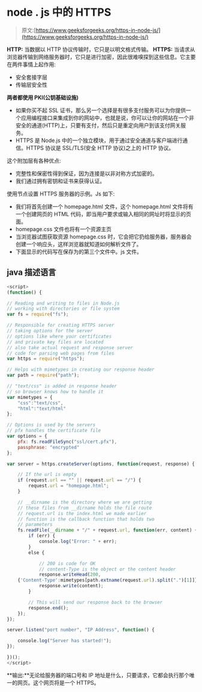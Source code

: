 # node . js 中的 HTTPS

> 原文:[https://www.geeksforgeeks.org/https-in-node-js/](https://www.geeksforgeeks.org/https-in-node-js/)

**HTTP:** 当数据以 HTTP 协议传输时，它只是以明文格式传输。
**HTTPS:** 当请求从浏览器传输到网络服务器时，它只是进行加密，因此很难嗅探到这些信息。它主要在两件事情上起作用:

*   安全套接字层
*   传输层安全性

**两者都使用 PKI(公钥基础设施)**

*   如果你买不起 SSL 证书，那么另一个选择是有很多支付服务可以为你提供一个应用编程接口来集成到你的网站中，也就是说，你可以让你的网站在一个非安全的通道(HTTP)上，只要有支付，然后只是重定向用户到该支付网关服务。
*   HTTPS 是 Node.js 中的一个独立模块，用于通过安全通道与客户端进行通信。HTTPS 协议是 SSL/TLS(安全 HTTP 协议)之上的 HTTP 协议。

这个附加层有各种优点:

*   完整性和保密性得到保证，因为连接是以非对称方式加密的。
*   我们通过拥有密钥和证书来获得认证。

使用节点设置 HTTPS 服务器的示例。Js 如下:

*   我们将首先创建一个 homepage.html 文件，这个 homepage.html 文件将有一个创建网页的 HTML 代码，即当用户要求或输入相同的网址时将显示的页面。
*   homepage.css 文件也将有一个资源主页
*   当浏览器试图获取资源 homepage.css 时，它会把它扔给服务器，服务器会创建一个响应头，这样浏览器就知道如何解析文件了。
*   下面显示的代码写在保存为的第三个文件中。js 文件。

## java 描述语言

```js
<script>
(function() {

// Reading and writing to files in Node.js
// working with directories or file system
var fs = require("fs"); 

// Responsible for creating HTTPS server
// taking options for the server
// options like where your certificates 
// and private key files are located
// also take actual request and response server
// code for parsing web pages from files
var https = require("https");

// Helps with mimetypes in creating our response header
var path = require("path"); 

// "text/css" is added in response header 
// so browser knows how to handle it 
var mimetypes = {
    "css":"text/css",
    "html":"text/html"
};

// Options is used by the servers
// pfx handles the certificate file
var options = {
    pfx: fs.readFileSync("ssl/cert.pfx"),
    passphrase: "encrypted"
};

var server = https.createServer(options, function(request, response) {

    // If the url is empty
    if (request.url == "" || request.url == "/") {
        request.url = "homepage.html";
    }

    // __dirname is the directory where we are getting
    // these files from __dirname holds the file route
    // request.url is the index.html we made earlier
    // function is the callback function that holds two
    // parameters
    fs.readFile(__dirname + "/" + request.url, function(err, content) {
        if (err) { 
            console.log("Error: " + err);
        } 
        else { 

            // 200 is code for OK
            // content-Type is the object or the content header
            response.writeHead(200, 
    {'Content-Type':mimetypes[path.extname(request.url).split(".")[1]]});
            response.write(content); 
        }

        // This will send our response back to the browser
        response.end();
    });
});

server.listen("port number", "IP Address", function() {

    console.log("Server has started!");
}); 

})();
</script>
```

**输出:**无论给服务器的端口号和 IP 地址是什么，只要请求，它都会执行那个唯一的网页。这个网页将是一个 HTTPS。